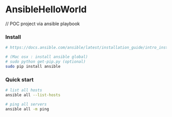 # AnsibleHelloWorld
// POC project via ansible playbook


### Install 
```bash
# https://docs.ansible.com/ansible/latest/installation_guide/intro_installation.html#from-pip

# (Mac osx : install ansible global)
# sudo python get-pip.py (optional)
sudo pip install ansible
```

### Quick start
```bash
# list all hosts
ansible all --list-hosts

# ping all servers 
ansible all -m ping
```